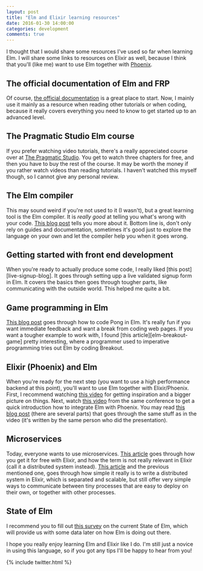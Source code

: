 ```yaml
---
layout: post
title: "Elm and Elixir learning resources"
date: 2016-01-30 14:00:00
categories: development
comments: true
---
```


I thought that I would share some resources I've used so far when learning Elm. I will share some links to resources on Elixir as well, because I think that you'll (like me) want to use Elm together with [Phoenix][phoenix].

## The official documentation of Elm and FRP
Of course, [the official documentation][official-doc] is a great place to start. Now, I mainly use it mainly as a resource when reading other tutorials or when coding, because it really covers everything you need to know to get started up to an advanced level.

## The Pragmatic Studio Elm course
If you prefer watching video tutorials, there's a really appreciated course over at [The Pragmatic Studio][pragmatic-studio]. You get to watch three chapters for free, and then you have to buy the rest of the course. It may be worth the money if you rather watch videos than reading tutorials. I haven't watched this myself though, so I cannot give any personal review.

## The Elm compiler
This may sound weird if you're not used to it (I wasn't), but a great learning tool is the Elm compiler. It is *really good* at telling you what's wrong with your code. [This blog post][compiler-blog] tells you more about it. Bottom line is, don't only rely on guides and documentation, sometimes it's good just to explore the language on your own and let the compiler help you when it goes wrong.

## Getting started with front end development
When you're ready to actually produce some code, I really liked [this post][live-signup-blog]. It goes through setting upp a live validated signup form in Elm. It covers the basics then goes through tougher parts, like communicating with the outside world. This helped me quite a bit.

## Game programming in Elm
[This blog post][making-pong] goes through how to code Pong in Elm. It's really fun if you want immediate feedback and want a break from coding web pages. If you want a tougher example to work with, I found [this article][elm-breakout-game] pretty interesting, where a programmer used to imperative programming tries out Elm by coding Breakout.

## Elixir (Phoenix) and Elm
When you're ready for the next step (you want to use a high performance backend at this point), you'll want to use Elm together with Elixir/Phoenix. First, I recommend watching [this video][elixir-should-take-over-the-world] for getting inspiration and a bigger picture on things. Next, watch [this video][phoenix-with-elm-youtube] from the same conference to get a quick introduction how to integrate Elm with Phoenix. You may read [this blog post][phoenix-with-elm-blog] (there are several parts) that goes through the same stuff as in the video (it's written by the same person who did the presentation).

## Microservices
Today, everyone wants to use microservices. [This article][elixir-microservices] goes through how you get it for free with Elixir, and how the term is not really relevant in Elixir (call it a distributed system instead). [This article][elixir-umbrella] and the previous mentioned one, goes through how simple it really is to write a distributed system in Elixir, which is separated and scalable, but still offer very simple ways to communicate between tiny processes that are easy to deploy on their own, or together with other processes.

## State of Elm
I recommend you to fill out [this survey][state-of-elm] on the current State of Elm, which will provide us with some data later on how Elm is doing out there.

I hope you really enjoy learning Elm and Elixir like I do. I'm still just a novice in using this language, so if you got any tips I'll be happy to hear from you!

{% include twitter.html %}

[phoenix]: http://www.phoenixframework.org/
[frp-wikipedia]: https://en.wikipedia.org/wiki/Functional_reactive_programming
[frp-elm]: http://elm-lang.org/guide/reactivity
[official-doc]: http://elm-lang.org/docs
[pragmatic-studio]: https://pragmaticstudio.com/elm
[compiler-blog]: http://elm-lang.org/blog/compiler-errors-for-humans
[live-signup-form]: http://tech.noredink.com/post/129641182738/building-a-live-validated-signup-form-in-elm
[making-pong]: http://elm-lang.org/blog/making-pong
[elm-breakout]: https://github.com/Dobiasd/articles/blob/master/switching_from_imperative_to_functional_programming_with_games_in_Elm.md
[phoenix-with-elm-youtube]: https://www.youtube.com/watch?v=MgFDZx1LmOE
[phoenix-with-elm-blog]: http://www.cultivatehq.com/posts/phoenix-elm-1/
[elixir-microservices]: http://blog.plataformatec.com.br/2015/06/elixir-in-times-of-microservices/
[elixir-should-take-over-the-world]: https://www.youtube.com/watch?v=X25xOhntr6s
[elixir-umbrella]: http://elixir-lang.org/getting-started/mix-otp/dependencies-and-umbrella-apps.html
[state-of-elm]: https://elm.brianthicks.com/state-of-elm/2016/survey/
